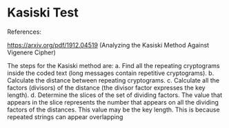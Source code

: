 # Kasiski Test

References:

https://arxiv.org/pdf/1912.04519 (Analyzing the Kasiski Method Against Vigenere Cipher)

The steps for the Kasiski method are:
a. Find all the repeating cryptograms inside the
coded text (long messages contain repetitive
cryptograms).
b. Calculate the distance between repeating
cryptograms.
c. Calculate all the factors (divisors) of the
distance (the divisor factor expresses the
key length).
d. Determine the slices of the set of dividing
factors. The value that appears in the slice
represents the number that appears on all the
dividing factors of the distances. This value
may be the key length. This is because
repeated strings can appear overlapping
